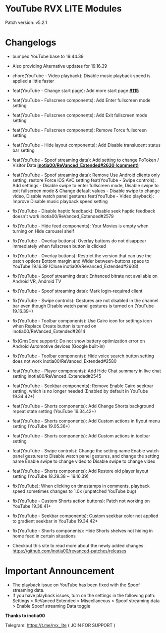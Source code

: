 # YouTube RVX LITE Modules

Patch version: v5.2.1

# Changelogs 

- bumped YouTube base to 19.44.39 
- Also providing Alternative updates for 19.16.39
- chore(YouTube - Video playback): Disable music playback speed is applied a little faster
- feat(YouTube - Change start page): Add more start page **[#115](https://github.com/inotia00/revanced-patches/pull/115)**
- feat(YouTube - Fullscreen components): Add Enter fullscreen mode setting
- feat(YouTube - Fullscreen components): Add Exit fullscreen mode setting
- feat(YouTube - Fullscreen components): Remove Force fullscreen setting
- feat(YouTube - Hide layout components): Add Disable translucent status bar setting
- feat(YouTube - Spoof streaming data): Add setting to change PoToken / Visitor Data **[inotia00/ReVanced_Extended#2630 (comment)](https://github.com/inotia00/ReVanced_Extended/issues/2630#issuecomment-2566310025)**
- feat(YouTube - Spoof streaming data): Remove Use Android clients only setting, restore Force iOS AVC setting
feat(YouTube - Swipe controls): Add settings - Disable swipe to enter fullscreen mode, Disable swipe to exit fullscreen mode & Change default values - Disable swipe to change video, Disable watch panel gestures
feat(YouTube - Video playback): Improve Disable music playback speed setting
- fix(YouTube - Disable haptic feedback): Disable seek haptic feedback doesn't work inotia00/ReVanced_Extended#2579
- fix(YouTube - Hide feed components): Your Movies is empty when turning on Hide carousel shelf
- fix(YouTube - Overlay buttons): Overlay buttons do not disappear immediately when fullscreen button is clicked

- fix(YouTube - Overlay buttons): Restrict the version that can use the patch options Bottom margin and Wider between-buttons space to YouTube 19.16.39 (Close inotia00/ReVanced_Extended#2608)
- fix(YouTube - Spoof streaming data): Enhanced bitrate not available on Android VR, Android TV

- fix(YouTube - Spoof streaming data): Mark login-required client
- fix(YouTube - Swipe controls): Gestures are not disabled in the channel bar even though Disable watch panel gestures is turned on (YouTube 19.16.39+)
- fix(YouTube - Toolbar components): Use Cairo icon for settings icon when Replace Create button is turned on inotia00/ReVanced_Extended#2614
- fix(GmsCore support): Do not show battery optimization error on Android Automotive devices (Google built-in)

- fix(YouTube - Toolbar components): Hide voice search button setting does not work inotia00/ReVanced_Extended#2580

- feat(YouTube - Player components): Add Hide Chat summary in live chat setting inotia00/ReVanced_Extended#2545

- feat(YouTube - Seekbar components): Remove Enable Cairo seekbar setting, which is no longer needed (Enabled by default in YouTube 19.34.42+)
- feat(YouTube - Shorts components): Add Change Shorts background repeat state setting (YouTube 19.34.42+)
- feat(YouTube - Shorts components): Add Custom actions in flyout menu setting (YouTube 19.05.36+)
- feat(YouTube - Shorts components): Add Custom actions in toolbar setting
- feat(YouTube - Swipe controls): Change the setting name Enable watch panel gestures to Disable watch panel gestures, and change the setting name Enable swipe to change video to Disable swipe to change video
- feat(YouTube - Shorts components): Add Restore old player layout setting (YouTube 18.29.38 ~ 19.16.39) 
- fix(YouTube): When clicking on timestamps in comments, playback speed sometimes changes to 1.0x (unpatched YouTube bug)
- fix(YouTube - Custom Shorts action buttons): Patch not working on YouTube 19.38.41+
- fix(YouTube - Seekbar components): Custom seekbar color not applied to gradient seekbar in YouTube 19.34.42+
- fix(YouTube - Shorts components): Hide Shorts shelves not hiding in home feed in certain situations

- Checkout this site to read more about the newly added changes: https://github.com/inotia00/revanced-patches/releases

# Important Announcement 

- The playback issue on YouTube has been fixed with the Spoof streaming data.
- If you have playback issues, turn on the settings in the following path:
Settings > ReVanced Extended > Miscellaneous > Spoof streaming data > Enable Spoof streaming Data toggle

**Thanks to inotia00**

Telegram: https://t.me/rvx_lite ( JOIN FOR SUPPORT )